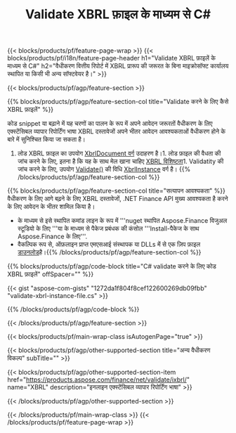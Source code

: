 ﻿---
title: Validate XBRL फ़ाइल के माध्यम से C#
description: नमूना कोड के लिए XBRL फ़ाइल सत्यापन. उपयोग API उदाहरण कोड validate करने के लिए बैच XBRL फ़ाइलें भीतर .NET आधारित अनुप्रयोगों. 
url: /hi/net/validate/xbrl/
family: finance
platformtag: net
feature: validate
informat: XBRL
outformat: 
otherformats: 
---
{{< blocks/products/pf/feature-page-wrap >}}
{{< blocks/products/pf/i18n/feature-page-header h1="Validate XBRL फ़ाइलें के माध्यम से C#" h2="वैधीकरण वित्तीय रिपोर्ट में XBRL प्रारूप की जरूरत के बिना माइक्रोसॉफ्ट कार्यालय स्थापित या किसी भी अन्य सॉफ्टवेयर है।" >}}

{{< blocks/products/pf/agp/feature-section >}}

{{% blocks/products/pf/agp/feature-section-col title="Validate करने के लिए कैसे XBRL फ़ाइलें" %}}

कोड snippet या बढ़ाने में यह चरणों का पालन के रूप में अपने आवेदन जरूरतों वैधीकरण के लिए एक्स्टेंसिबल व्यापार रिपोर्टिंग भाषा XBRL दस्तावेजों अपने भीतर आवेदन आवश्यकताओं वैधीकरण होने के बारे में सुनिश्चित किया जा सकता है।

1. लोड XBRL फ़ाइल का उपयोग [XbrlDocument वर्ग](https://apireference.aspose.com/finance/net/aspose.finance.xbrl/xbrldocument) उदाहरण है।1. लोड फ़ाइल की वैधता की जांच करने के लिए, इतना है कि यह के साथ मेल खाना चाहिए [XBRL विशिष्टता](http://www.xbrl.org/specification/inlinexbrl-part1/rec-2013-11-18/inlinexbrl-part1-rec-2013-11-18.html)1. Validatity की जांच करने के लिए, उपयोग [Validate()](https://apireference.aspose.com/finance/net/aspose.finance.xbrl/xbrlinstance/methods/validate) की विधि [XbrlInstance](https://apireference.aspose.com/finance/net/aspose.finance.xbrl/xbrlinstance) वर्ग है।
{{% /blocks/products/pf/agp/feature-section-col %}}

{{% blocks/products/pf/agp/feature-section-col title="सत्यापन आवश्यकता" %}}
वैधीकरण के लिए आगे बढ़ने के लिए XBRL दस्तावेजों, .NET Finance API मुख्य आवश्यकता है करने के लिए आवेदन के भीतर शामिल किया है। 
- के माध्यम से इसे स्थापित कमांड लाइन के रूप में '''nuget स्थापित Aspose.Finance विजुअल स्टूडियो के लिए '''या के माध्यम से पैकेज प्रबंधक की कंसोल '''Install-पैकेज के साथ Aspose.Finance के लिए'''.
- वैकल्पिक रूप से, ऑफ़लाइन प्राप्त एमएसआई संस्थापक या DLLs में से एक ज़िप फ़ाइल [डाउनलोड](https://downloads.aspose.com/finance/net)है।{{% /blocks/products/pf/agp/feature-section-col %}}

{{% blocks/products/pf/agp/code-block title="C# validate करने के लिए कोड XBRL फ़ाइलें" offSpacer="" %}}

{{< gist "aspose-com-gists" "1272da1f804f8cef122600269db09fbb" "validate-xbrl-instance-file.cs" >}}

{{% /blocks/products/pf/agp/code-block %}}

{{< /blocks/products/pf/agp/feature-section >}}

{{< blocks/products/pf/main-wrap-class isAutogenPage="true" >}}

{{< blocks/products/pf/agp/other-supported-section title="अन्य वैधीकरण विकल्प" subTitle="" >}}

{{< blocks/products/pf/agp/other-supported-section-item href="https://products.aspose.com/finance/net/validate/ixbrl/" name="XBRL" description="इनलाइन एक्स्टेंसिबल व्यापार रिपोर्टिंग भाषा" >}}

{{< /blocks/products/pf/agp/other-supported-section >}}

{{< /blocks/products/pf/main-wrap-class >}}
{{< /blocks/products/pf/feature-page-wrap >}}